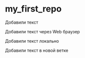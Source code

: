 ﻿# my_first_repo

Добавили текст

Добавили текст через Web браузер

Добавили текст локально

Добавили текст в новой ветке